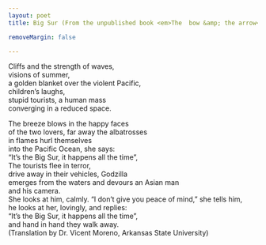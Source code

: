 ```yaml
---
layout: poet
title: Big Sur (From the unpublished book <em>The  bow &amp; the arrow</em>)

removeMargin: false

---
```



<p>Cliffs  and the strength of waves,<br />visions  of summer,<br />a  golden blanket over the violent Pacific,<br />children&rsquo;s  laughs,<br />stupid  tourists, a human mass<br />converging  in a reduced space.</p>
<p>The  breeze blows in the happy faces<br />of  the two lovers, far away the albatrosses<br />in  flames hurl themselves <br />into  the Pacific Ocean, she says:<br />
&ldquo;It&rsquo;s  the Big Sur, it happens all the time&rdquo;, <br />The  tourists flee in terror,<br />drive  away in their vehicles, Godzilla<br />emerges  from the waters and devours an Asian man<br />and  his camera. <br />She  looks at him, calmly. &ldquo;I don&rsquo;t give you peace of mind,&rdquo; she tells him,<br />he  looks at her, lovingly, and replies:<br />
&ldquo;It&rsquo;s  the Big Sur, it happens all the time&rdquo;,<br />and  hand in hand they walk away.<br />
(Translation  by Dr. Vicent Moreno, Arkansas State University)  </p>
